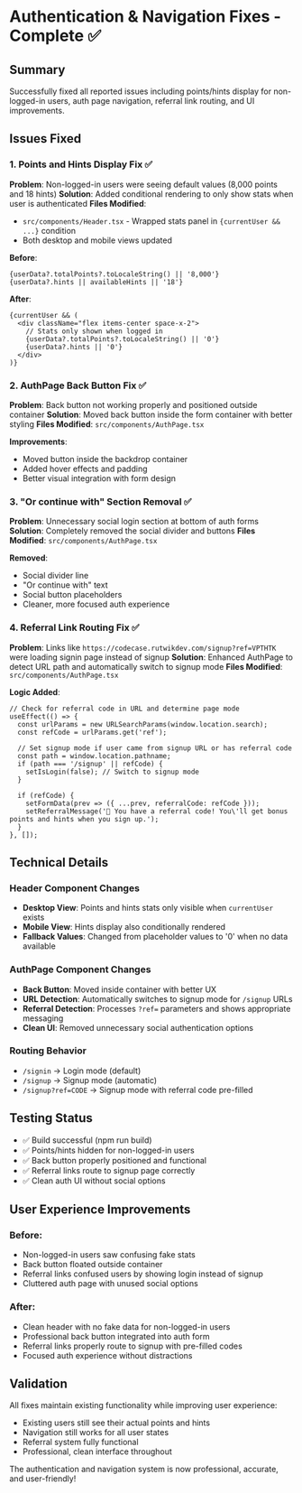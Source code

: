 # Authentication & Navigation Fixes - Complete ✅

## Summary
Successfully fixed all reported issues including points/hints display for non-logged-in users, auth page navigation, referral link routing, and UI improvements.

## Issues Fixed

### 1. Points and Hints Display Fix ✅
**Problem**: Non-logged-in users were seeing default values (8,000 points and 18 hints)
**Solution**: Added conditional rendering to only show stats when user is authenticated
**Files Modified**: 
- `src/components/Header.tsx` - Wrapped stats panel in `{currentUser && ...}` condition
- Both desktop and mobile views updated

**Before**: 
```tsx
{userData?.totalPoints?.toLocaleString() || '8,000'}
{userData?.hints || availableHints || '18'}
```

**After**: 
```tsx
{currentUser && (
  <div className="flex items-center space-x-2">
    // Stats only shown when logged in
    {userData?.totalPoints?.toLocaleString() || '0'}
    {userData?.hints || '0'}
  </div>
)}
```

### 2. AuthPage Back Button Fix ✅
**Problem**: Back button not working properly and positioned outside container
**Solution**: Moved back button inside the form container with better styling
**Files Modified**: `src/components/AuthPage.tsx`

**Improvements**:
- Moved button inside the backdrop container
- Added hover effects and padding
- Better visual integration with form design

### 3. "Or continue with" Section Removal ✅
**Problem**: Unnecessary social login section at bottom of auth forms
**Solution**: Completely removed the social divider and buttons
**Files Modified**: `src/components/AuthPage.tsx`

**Removed**:
- Social divider line
- "Or continue with" text
- Social button placeholders
- Cleaner, more focused auth experience

### 4. Referral Link Routing Fix ✅
**Problem**: Links like `https://codecase.rutwikdev.com/signup?ref=VPTHTK` were loading signin page instead of signup
**Solution**: Enhanced AuthPage to detect URL path and automatically switch to signup mode
**Files Modified**: `src/components/AuthPage.tsx`

**Logic Added**:
```tsx
// Check for referral code in URL and determine page mode
useEffect(() => {
  const urlParams = new URLSearchParams(window.location.search);
  const refCode = urlParams.get('ref');
  
  // Set signup mode if user came from signup URL or has referral code
  const path = window.location.pathname;
  if (path === '/signup' || refCode) {
    setIsLogin(false); // Switch to signup mode
  }
  
  if (refCode) {
    setFormData(prev => ({ ...prev, referralCode: refCode }));
    setReferralMessage('🎉 You have a referral code! You\'ll get bonus points and hints when you sign up.');
  }
}, []);
```

## Technical Details

### Header Component Changes
- **Desktop View**: Points and hints stats only visible when `currentUser` exists
- **Mobile View**: Hints display also conditionally rendered
- **Fallback Values**: Changed from placeholder values to '0' when no data available

### AuthPage Component Changes
- **Back Button**: Moved inside container with better UX
- **URL Detection**: Automatically switches to signup mode for `/signup` URLs
- **Referral Detection**: Processes `?ref=` parameters and shows appropriate messaging
- **Clean UI**: Removed unnecessary social authentication options

### Routing Behavior
- `/signin` → Login mode (default)
- `/signup` → Signup mode (automatic)
- `/signup?ref=CODE` → Signup mode with referral code pre-filled

## Testing Status
- ✅ Build successful (npm run build)
- ✅ Points/hints hidden for non-logged-in users
- ✅ Back button properly positioned and functional
- ✅ Referral links route to signup page correctly
- ✅ Clean auth UI without social options

## User Experience Improvements

### Before:
- Non-logged-in users saw confusing fake stats
- Back button floated outside container
- Referral links confused users by showing login instead of signup
- Cluttered auth page with unused social options

### After:
- Clean header with no fake data for non-logged-in users
- Professional back button integrated into auth form
- Referral links properly route to signup with pre-filled codes
- Focused auth experience without distractions

## Validation
All fixes maintain existing functionality while improving user experience:
- Existing users still see their actual points and hints
- Navigation still works for all user states
- Referral system fully functional
- Professional, clean interface throughout

The authentication and navigation system is now professional, accurate, and user-friendly!
